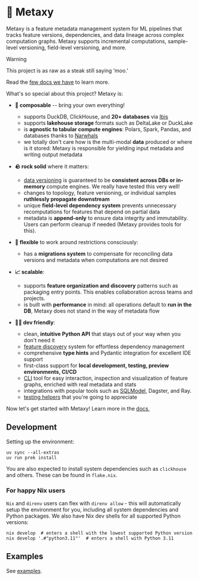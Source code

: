 # 🌌 Metaxy

Metaxy is a feature metadata management system for ML pipelines that tracks feature versions, dependencies, and data lineage across complex computation graphs. Metaxy supports incremental computations, sample-level versioning, field-level versioning, and more.

> [!WARNING]
> This project is as raw as a steak still saying ‘moo.’

Read the [few docs we have](https://anam-org.github.io/metaxy) to learn more.

What's so special about this project? Metaxy is:

- **🧩 composable** -- bring your own everything!

  - supports DuckDB, ClickHouse, and **20+ databases** via [Ibis](https://ibis-project.org/)
  - supports **lakehouse storage** formats such as DeltaLake or DuckLake
  - is **agnostic to tabular compute engines**: Polars, Spark, Pandas, and databases thanks to [Narwhals](https://narwhals-dev.github.io/narwhals/)
  - we totally don't care how is the multi-modal **data** produced or where is it stored: Metaxy is responsible for yielding input metadata and writing output metadata

- **🪨 rock solid** where it matters:

  - [data versioning](https://anam-org.github.io/metaxy/learn/data-versioning.md) is guaranteed to be **consistent across DBs or in-memory** compute engines. We really have tested this very well!
  - changes to topology, feature versioning, or individual samples **ruthlessly propagate downstream**
  - unique **field-level dependency system** prevents unnecessary recomputations for features that depend on partial data
  - metadata is **append-only** to ensure data integrity and immutability. Users can perform cleanup if needed (Metaxy provides tools for this).

- **🤸 flexible** to work around restrictions consciously:

  - has a **migrations system** to compensate for reconciling data versions and metadata when computations are not desired

- **📈 scalable**:

  - supports **feature organization and discovery** patterns such as packaging entry points. This enables collaboration across teams and projects.
  - is built with **performance** in mind: all operations default to **run in the DB**, Metaxy does not stand in the way of metadata flow

- **🧑‍💻 dev friendly**:

  - clean, **intuitive Python API** that stays out of your way when you don't need it
  - [feature discovery](https://anam-org.github.io/metaxy/learn/feature-discovery.md) system for effortless dependency management
  - comprehensive **type hints** and Pydantic integration for excellent IDE support
  - first-class support for **local development, testing, preview environments, CI/CD**
  - [CLI](https://anam-org.github.io/metaxy/reference/cli.md) tool for easy interaction, inspection and visualization of feature graphs, enriched with real metadata and stats
  - integrations with popular tools such as [SQLModel](https://anam-org.github.io/metaxy/learn/integrations/sqlmodel.md), Dagster, and Ray.
  - [testing helpers](https://anam-org.github.io/metaxy/learn/testing.md) that you're going to appreciate

Now let's get started with Metaxy! Learn more in the [docs](https://anam-org.github.io/metaxy/),

## Development

Setting up the environment:

```shell
uv sync --all-extras
uv run prek install
```

You are also expected to install system dependencies such as `clickhouse` and others. These can be found in `flake.nix`.

### For happy Nix users

`Nix` and `direnv` users can flex with `direnv allow` - this will automatically setup the environment for you, including all system dependencies and Python packages. We also have Nix dev shells for all supported Python versions:

```shell
nix develop  # enters a shell with the lowest supported Python version
nix develop '.#"python3.11"'  # enters a shell with Python 3.11
```

## Examples

See [examples](https://github.com/anam-org/metaxy/tree/main/examples).
